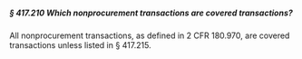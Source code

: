 ##### § 417.210 Which nonprocurement transactions are covered transactions? #####

All nonprocurement transactions, as defined in 2 CFR 180.970, are covered transactions unless listed in § 417.215.